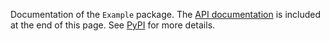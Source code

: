 Documentation of the `Example` package. The
[API documentation](#header-submodules) is included at the end of this page. See
[PyPI](https://pypi.org/project/example) for more details.
